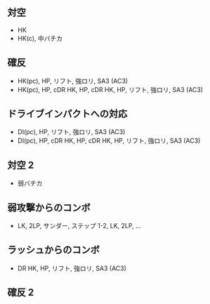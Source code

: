 ## 対空

- HK
- HK(c), 中バチカ

## 確反

- HK(pc), HP, リフト, 強ロリ, SA3 (AC3)
- HK(pc), HP, cDR HK, HP, cDR HK, HP, リフト, 強ロリ, SA3 (AC3)

## ドライブインパクトへの対応

- DI(pc), HP, リフト, 強ロリ, SA3 (AC3)
- DI(pc), HP, cDR HK, HP, cDR HK, HP, リフト, 強ロリ, SA3 (AC3)

## 対空 2

- 弱バチカ

## 弱攻撃からのコンボ

- LK, 2LP, サンダー, ステップ 1-2, LK, 2LP, ...

## ラッシュからのコンボ

- DR HK, HP, リフト, 強ロリ, SA3 (AC3)

## 確反 2
